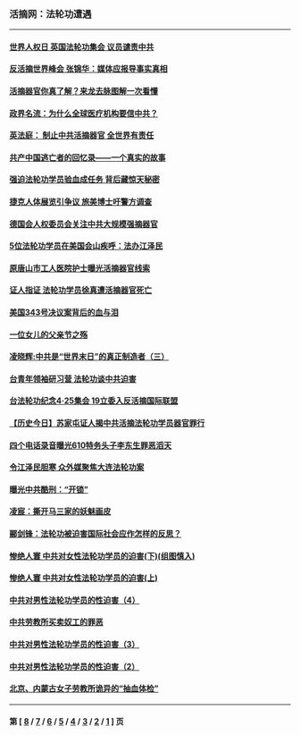 ### 活摘网：法轮功遭遇
---
#### [世界人权日 英国法轮功集会 议员谴责中共](../../pages/nf5881/n13431763.md?12250430) 
#### [反活摘世界峰会 张锦华：媒体应报导事实真相](../../pages/nf5881/n13278502.md?12250430) 
#### [活摘器官你真了解？来龙去脉图解一次看懂](../../pages/nf5881/n13013820.md?12250430) 
#### [政界名流：为什么全球医疗机构要信中共？](../../pages/nf5881/n11945479.md?12250430) 
#### [英法庭： 制止中共活摘器官 全世界有责任](../../pages/nf5881/n11330691.md?12250430) 
#### [共产中国逃亡者的回忆录——一个真实的故事](../../pages/nf5881/n10918649.md?12250430) 
#### [强迫法轮功学员验血成任务 背后藏惊天秘密](../../pages/nf5881/n4252384.md?12250430) 
#### [捷克人体展览引争议 旅美博士吁警方调查](../../pages/nf5881/n9429187.md?12250430) 
#### [德国会人权委员会关注中共大规模强摘器官](../../pages/nf5881/n8418950.md?12250430) 
#### [5位法轮功学员在美国会山疾呼：法办江泽民](../../pages/nf5881/n8101519.md?12250430) 
#### [原唐山市工人医院护士曝光活摘器官线索](../../pages/nf5881/n8076384.md?12250430) 
#### [证人指证 法轮功学员徐真遭活摘器官死亡](../../pages/nf5881/n8042467.md?12250430) 
#### [美国343号决议案背后的血与泪](../../pages/nf5881/n8020684.md?12250430) 
#### [一位女儿的父亲节之殇](../../pages/nf5881/n8014122.md?12250430) 
#### [凌晓辉:中共是“世界末日”的真正制造者（三）](../../pages/nf5881/n4210333.md?12250430) 
#### [台青年领袖研习营 法轮功谈中共迫害](../../pages/nf5881/n4141857.md?12250430) 
#### [台法轮功纪念4‧25集会 19立委入反活摘国际联盟](../../pages/nf5881/n4141821.md?12250430) 
#### [【历史今日】苏家屯证人揭中共活摘法轮功学员器官罪行](../../pages/nf5881/n4135912.md?12250430) 
#### [四个电话录音曝光610特务头子李东生罪恶滔天](../../pages/nf5881/n4040060.md?12250430) 
#### [令江泽民胆寒 众外媒聚焦大连法轮功案](../../pages/nf5881/n3932671.md?12250430) 
#### [曝光中共酷刑：“开锁”](../../pages/nf5881/n3889373.md?12250430) 
#### [凌宸：撕开马三家的妖魅画皮](../../pages/nf5881/n3849369.md?12250430) 
#### [郦剑锋：法轮功被迫害国际社会应作怎样的反思？](../../pages/nf5881/n3824560.md?12250430) 
#### [惨绝人寰 中共对女性法轮功学员的迫害(下)(组图慎入)](../../pages/nf5881/n3816285.md?12250430) 
#### [惨绝人寰 中共对女性法轮功学员的迫害(上)](../../pages/nf5881/n3815374.md?12250430) 
#### [中共对男性法轮功学员的性迫害（4）](../../pages/nf5881/n3769144.md?12250430) 
#### [中共劳教所买卖奴工的罪恶](../../pages/nf5881/n3769378.md?12250430) 
#### [中共对男性法轮功学员的性迫害（3）](../../pages/nf5881/n3768231.md?12250430) 
#### [中共对男性法轮功学员的性迫害（2）](../../pages/nf5881/n3767211.md?12250430) 
#### [北京、内蒙古女子劳教所诡异的“抽血体检”](../../pages/nf5881/n3753158.md?12250430) 

---
#### 第 [ [8](./8.md?12250430) / [7](./7.md?12250430) / [6](./6.md?12250430) / [5](./5.md?12250430) / [4](./4.md?12250430) / [3](./3.md?12250430) / [2](./2.md?12250430) / [1](./1.md?12250430) ] 页
